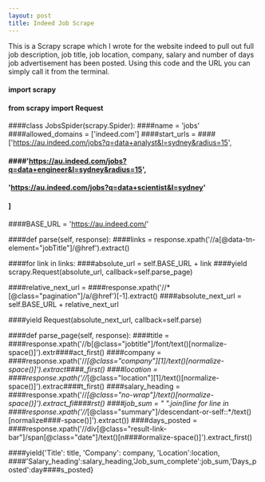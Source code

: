 ```yaml
---
layout: post
title: Indeed Job Scrape
---
```



This is a Scrapy scrape which I wrote for the website indeed to pull out full job description, job title, job location, company, salary and number of days job advertisement has been posted. Using this code and the URL you can simply call it from the terminal.  


#### import scrapy
#### from scrapy import Request


####class JobsSpider(scrapy.Spider):
####name = 'jobs'
####allowed_domains = ['indeed.com']
####start_urls = ####['https://au.indeed.com/jobs?q=data+analyst&l=sydney&radius=15',
####                    ####'https://au.indeed.com/jobs?q=data+engineer&l=sydney&radius=15',
####                 'https://au.indeed.com/jobs?q=data+scientist&l=sydney'
####   ]
####BASE_URL = 'https://au.indeed.com/'

####def parse(self, response):
####links = response.xpath('//a[@data-tn-element="jobTitle"]/@href').extract()

####for link in links:
####absolute_url = self.BASE_URL + link
####yield scrapy.Request(absolute_url, callback=self.parse_page)

####relative_next_url = ####response.xpath('//*[@class="pagination"]/a/@href')[-1].extract()
####absolute_next_url = self.BASE_URL + relative_next_url

####yield Request(absolute_next_url, callback=self.parse)


####def parse_page(self, response):
####title = ####response.xpath('//b[@class="jobtitle"]/font/text()[normalize-space()]').extr####act_first()
####company = ####response.xpath('//*[@class="company"][1]/text()[normalize-space()]').extract####_first()
####location = ####response.xpath('//*[@class="location"][1]/text()[normalize-space()]').extrac####t_first()
####salary_heading = ####response.xpath('//*[@class="no-wrap"]/text()[normalize-space()]').extract_fi####rst()
####job_sum =  " ".join(line for line in ####response.xpath('//*[@class="summary"]/descendant-or-self::*/text()[normalize####-space()]').extract())
####days_posted = ####response.xpath('//div[@class="result-link-bar"]/span[@class="date"]/text()[n####ormalize-space()]').extract_first()

####yield{'Title': title, 'Company': company, 'Location':location, ####'Salary_heading':salary_heading,'Job_sum_complete':job_sum,'Days_posted':day####s_posted}
